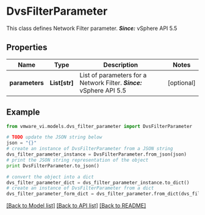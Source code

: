 # DvsFilterParameter

This class defines Network Filter parameter.  ***Since:*** vSphere API 5.5 

## Properties
Name | Type | Description | Notes
------------ | ------------- | ------------- | -------------
**parameters** | **List[str]** | List of parameters for a Network Filter.  ***Since:*** vSphere API 5.5  | [optional] 

## Example

```python
from vmware_vi.models.dvs_filter_parameter import DvsFilterParameter

# TODO update the JSON string below
json = "{}"
# create an instance of DvsFilterParameter from a JSON string
dvs_filter_parameter_instance = DvsFilterParameter.from_json(json)
# print the JSON string representation of the object
print DvsFilterParameter.to_json()

# convert the object into a dict
dvs_filter_parameter_dict = dvs_filter_parameter_instance.to_dict()
# create an instance of DvsFilterParameter from a dict
dvs_filter_parameter_form_dict = dvs_filter_parameter.from_dict(dvs_filter_parameter_dict)
```
[[Back to Model list]](../README.md#documentation-for-models) [[Back to API list]](../README.md#documentation-for-api-endpoints) [[Back to README]](../README.md)


